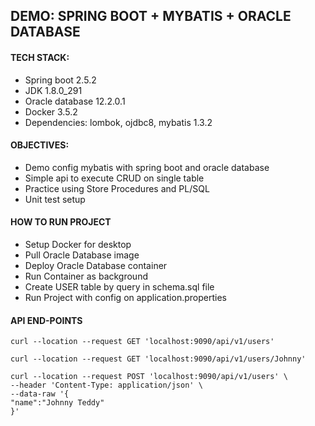 ## DEMO: SPRING BOOT + MYBATIS + ORACLE DATABASE

#### TECH STACK:

- Spring boot 2.5.2
- JDK 1.8.0_291
- Oracle database 12.2.0.1
- Docker 3.5.2
- Dependencies: lombok, ojdbc8, mybatis 1.3.2

#### OBJECTIVES:

- Demo config mybatis with spring boot and oracle database
- Simple api to execute CRUD on single table
- Practice using Store Procedures and PL/SQL
- Unit test setup

#### HOW TO RUN PROJECT

- Setup Docker for desktop
- Pull Oracle Database image
- Deploy Oracle Database container
- Run Container as background
- Create USER table by query in schema.sql file
- Run Project with config on application.properties

#### API END-POINTS

    curl --location --request GET 'localhost:9090/api/v1/users'
    
    curl --location --request GET 'localhost:9090/api/v1/users/Johnny'

    curl --location --request POST 'localhost:9090/api/v1/users' \
    --header 'Content-Type: application/json' \
    --data-raw '{
    "name":"Johnny Teddy"
    }'
